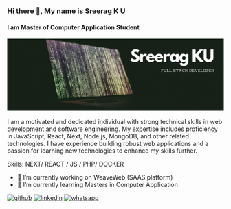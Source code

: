 ### Hi there 👋, My name is Sreerag K U
#### I am Master of Computer Application Student
![I am Master of Computer Application Student](https://github.com/SreeragKU/SreeragKU/blob/c2a131091156fdaf467bff0c0278db43d102df96/Sreerag%20K%20U.png)


I am a motivated and dedicated individual with strong technical skills in web development and software engineering. My expertise includes proficiency in JavaScript, React, Next, Node.js, MongoDB, and other related technologies. I have experience building robust web applications and a passion for learning new technologies to enhance my skills further.

Skills: NEXT/ REACT / JS / PHP/ DOCKER

- 🔭 I’m currently working on WeaveWeb (SAAS platform) 
- 🌱 I’m currently learning Masters in Computer Application 


[<img src='https://cdn.jsdelivr.net/npm/simple-icons@3.0.1/icons/github.svg' alt='github' height='40'>](https://github.com/https://github.com/SreeragKU)  [<img src='https://cdn.jsdelivr.net/npm/simple-icons@3.0.1/icons/linkedin.svg' alt='linkedin' height='40'>](https://www.linkedin.com/in/https://www.linkedin.com/in/sreeragku//)  [<img src='https://cdn.jsdelivr.net/npm/simple-icons@3.0.1/icons/whatsapp.svg' alt='whatsapp' height='40'>](https://wa.me/+917306117605)  


